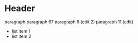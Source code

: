 # Header

paragraph
paragraph 67
paragraph 8 (edit 2)
paragraph 11 (edit)

- list item 1
- list item 2